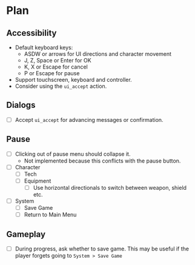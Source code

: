 # Plan

## Accessibility

- Default keyboard keys:
  - ASDW or arrows for UI directions and character movement
  - J, Z, Space or Enter for OK
  - K, X or Escape for cancel
  - P or Escape for pause
- Support touchscreen, keyboard and controller.
- Consider using the `ui_accept` action.

## Dialogs

- [ ] Accept `ui_accept` for advancing messages or confirmation.

## Pause

- [ ] Clicking out of pause menu should collapse it.
  - Not implemented because this conflicts with the pause button.
- [ ] Character
  - [ ] Tech
  - [ ] Equipment
    - [ ] Use horizontal directionals to switch between weapon, shield etc.
- [ ] System
  - [ ] Save Game
  - [ ] Return to Main Menu

## Gameplay

- [ ] During progress, ask whether to save game. This may be useful if the player forgets going to `System > Save Game`
